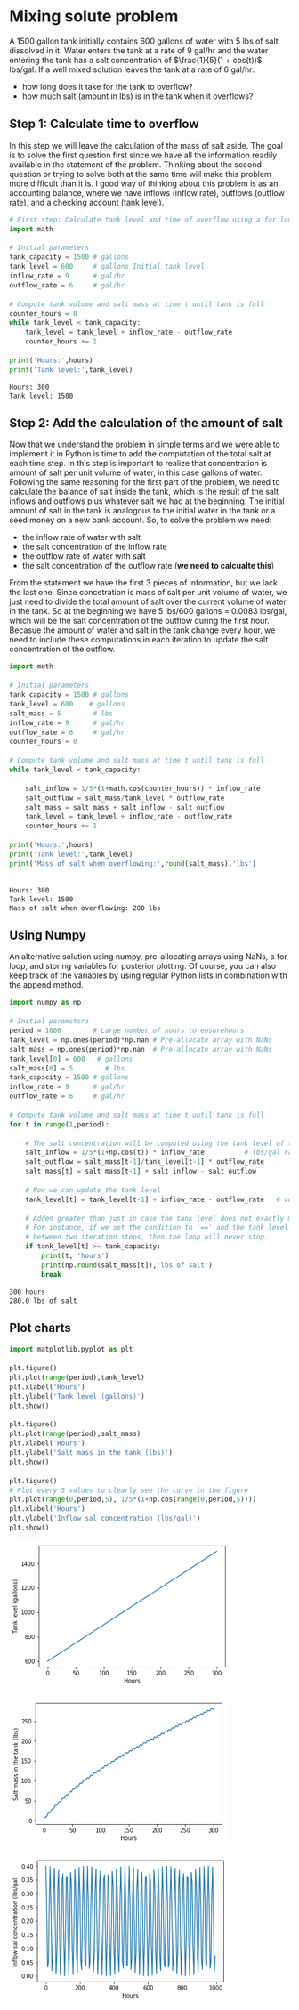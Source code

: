 
# Mixing solute problem

A 1500 gallon tank initially contains 600 gallons of water with 5 lbs of salt dissolved in it. Water enters the tank at a rate of 9 gal/hr and the water entering the tank has a salt concentration of $\frac{1}{5}(1 + cos(t))$ lbs/gal. If a well mixed solution leaves the tank at a rate of 6 gal/hr:

- how long does it take for the tank to overflow?
- how much salt (amount in lbs) is in the tank when it overflows?


## Step 1: Calculate time to overflow

In this step we will leave the calculation of the mass of salt aside. The goal is to solve the first question first since we have all the information readily available in the statement of the problem. Thinking about the second question or trying to solve both at the same time will make this problem more difficult than it is. I good way of thinking about this problem is as an accounting balance, where we have inflows (inflow rate), outflows (outflow rate), and a checking account (tank level).


```python
# First step: Calculate tank level and time of overflow using a for loop
import math

# Initial parameters
tank_capacity = 1500 # gallons
tank_level = 600     # gallons Initial tank_level
inflow_rate = 9      # gal/hr
outflow_rate = 6     # gal/hr

# Compute tank volume and salt mass at time t until tank is full
counter_hours = 0
while tank_level < tank_capacity:
    tank_level = tank_level + inflow_rate - outflow_rate   
    counter_hours += 1
    
print('Hours:',hours)
print('Tank level:',tank_level)

```

    Hours: 300
    Tank level: 1500


## Step 2: Add the calculation of the amount of salt

Now that we understand the problem in simple terms and we were able to implement it in Python is time to add the computation of the total salt at each time step. In this step is important to realize that concentration is amount of salt per unit volume of water, in this case gallons of water. Following the same reasoning for the first part of the problem, we need to calculate the balance of salt inside the tank, which is the result of the salt inflows and outflows plus whatever salt we had at the beginning. The initial amount of salt in the tank is analogous to the initial water in the tank or a seed money on a new bank account. So, to solve the problem we need:

- the inflow rate of water with salt
- the salt concentration of the inflow rate
- the outflow rate of water with salt
- the salt concentration of the outflow rate (**we need to calcualte this**)

From the statement we have the first 3 pieces of information, but we lack the last one. Since concetration is mass of salt per unit volume of water, we just need to divide the total amount of salt over the current volume of water in the tank. So at the beginning we have 5 lbs/600 gallons = 0.0083 lbs/gal, which will be the salt concentration of the outflow during the first hour. Becasue the amount of water and salt in the tank change every hour, we need to include these computations in each iteration to update the salt concentration of the outflow.



```python
import math

# Initial parameters
tank_capacity = 1500 # gallons
tank_level = 600    # gallons
salt_mass = 5        # lbs
inflow_rate = 9      # gal/hr
outflow_rate = 6     # gal/hr
counter_hours = 0

# Compute tank volume and salt mass at time t until tank is full
while tank_level < tank_capacity:
   
    salt_inflow = 1/5*(1+math.cos(counter_hours)) * inflow_rate
    salt_outflow = salt_mass/tank_level * outflow_rate
    salt_mass = salt_mass + salt_inflow - salt_outflow
    tank_level = tank_level + inflow_rate - outflow_rate
    counter_hours += 1
    
print('Hours:',hours)
print('Tank level:',tank_level)
print('Mass of salt when overflowing:',round(salt_mass),'lbs')
        
```

    Hours: 300
    Tank level: 1500
    Mass of salt when overflowing: 280 lbs


## Using Numpy

An alternative solution using numpy, pre-allocating arrays using NaNs, a for loop, and storing variables for posterior plotting. Of course, you can also keep track of the variables by using regular Python lists in combination with the append method.


```python
import numpy as np

# Initial parameters
period = 1000        # Large number of hours to ensurehours
tank_level = np.ones(period)*np.nan # Pre-allocate array with NaNs
salt_mass = np.ones(period)*np.nan  # Pre-allocate array with NaNs
tank_level[0] = 600   # gallons
salt_mass[0] = 5        # lbs
tank_capacity = 1500 # gallons
inflow_rate = 9      # gal/hr
outflow_rate = 6     # gal/hr

# Compute tank volume and salt mass at time t until tank is full
for t in range(1,period):
    
    # The salt concentration will be computed using the tank level of the previous hour
    salt_inflow = 1/5*(1+np.cos(t)) * inflow_rate          # lbs/gal ranges between 0 and 0.4
    salt_outflow = salt_mass[t-1]/tank_level[t-1] * outflow_rate
    salt_mass[t] = salt_mass[t-1] + salt_inflow - salt_outflow
    
    # Now we can update the tank level
    tank_level[t] = tank_level[t-1] + inflow_rate - outflow_rate   # volume of the tank
   
    # Added greater than just in case the tank level does not exactly match the tank capacity value
    # For instance, if we set the condition to '==' and the tank_level changes from 1499 to 1501
    # between two iteration steps, then the loop will never stop.
    if tank_level[t] >= tank_capacity:
        print(t, 'hours')
        print(np.round(salt_mass[t]),'lbs of salt')
        break
```

    300 hours
    280.0 lbs of salt


## Plot charts


```python
import matplotlib.pyplot as plt

plt.figure()
plt.plot(range(period),tank_level)
plt.xlabel('Hours')
plt.ylabel('Tank level (gallons)')
plt.show()

plt.figure()
plt.plot(range(period),salt_mass)
plt.xlabel('Hours')
plt.ylabel('Salt mass in the tank (lbs)')
plt.show()

plt.figure()
# Plot every 5 values to clearly see the curve in the figure
plt.plot(range(0,period,5), 1/5*(1+np.cos(range(0,period,5))))
plt.xlabel('Hours')
plt.ylabel('Inflow sal concentration (lbs/gal)')
plt.show()
```


![png](output_8_0.png)



![png](output_8_1.png)



![png](output_8_2.png)

